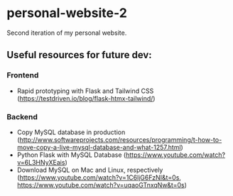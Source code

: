 # personal-website-2
Second iteration of my personal website.

## Useful resources for future dev:
### Frontend
- Rapid prototyping with Flask and Tailwind CSS (https://testdriven.io/blog/flask-htmx-tailwind/)
### Backend
- Copy MySQL database in production (http://www.softwareprojects.com/resources/programming/t-how-to-move-copy-a-live-mysql-database-and-what-1257.html)
- Python Flask with MySQL Database (https://www.youtube.com/watch?v=6L3HNyXEais)
- Download MySQL on Mac and Linux, respectively (https://www.youtube.com/watch?v=1C6ljG6FzNI&t=0s, https://www.youtube.com/watch?v=uqaoGTnxqNw&t=0s)

